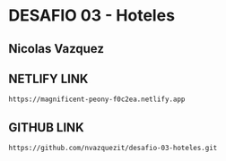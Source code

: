 # DESAFIO 03 - Hoteles

## Nicolas Vazquez

## NETLIFY LINK
```sh
https://magnificent-peony-f0c2ea.netlify.app
``` 

## GITHUB LINK
```sh
https://github.com/nvazquezit/desafio-03-hoteles.git
```
